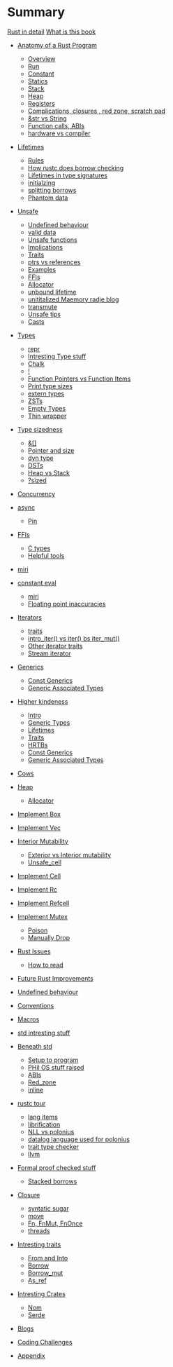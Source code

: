 # Summary

[Rust in detail]()
[What is this book](Prefix/what_is_this_book.md)


- [Anatomy of a Rust Program](ch01/intro_anatomy.md)
  - [Overview](ch01/overview.md)
  - [Run](ch01/exec.md)
  - [Constant](ch01/constant.md)
  - [Statics](ch01/statics.md)
  - [Stack](ch01/stack.md)
  - [Heap](ch01/heap.md)
  - [Registers]()
  - [Complications, closures , red zone, scratch pad]()
  - [&str vs String]()
  - [Function calls, ABIs](ch01/function_calls.md)
  - [hardware vs compiler](ch01/hardware_vs_compiler.md)


- [Lifetimes](ch02/intro_lifetimes.md)
  - [Rules]()
  - [How rustc does borrow checking]()
  - [Lifetimes in type signatures]()
  - [initialzing]()
  - [splitting borrows]()
  - [Phantom data]()


- [Unsafe](ch03/intro_unsafe.md)
  - [Undefined behaviour]()
  - [valid data]()
  - [Unsafe functions]()
  - [Implications]()
  - [Traits]()
  - [ptrs vs references]()
  - [Examples]()
  - [FFIs]()
  - [Allocator]()
  - [unbound lifetime]()
  - [unititalized Maemory radje blog]()
  - [transmute]()
  - [Unsafe tips]()
  - [Casts]()


- [Types](ch04/intro_types.md)
  - [repr]()
  - [Intresting Type stuff]()
  - [Chalk]()
  - [!]()
  - [Function Pointers vs Function Items]()
  - [Print type sizes]()
  - [extern types]()
  - [ZSTs]()
  - [Empty Types]()
  - [Thin wrapper]()
  
- [Type sizedness](ch05/intro_type_sizedness.md)
  - [&[]]()
  - [Pointer and size]()
  - [dyn type]()
  - [DSTs]()
  - [Heap vs Stack]()
  - [?sized]()
 
  
- [Concurrency](ch06/intro_concur.md)

- [async](ch07/intro_async.md)
  - [Pin]()
  
- [FFIs](ch08/intro_FFIs.md)
  - [C types]()
  - [Helpful tools]()

- [miri](ch09/intro_miri.md)

- [constant eval](ch10/intro_const_eval.md)
  - [miri]()
  - [Floating point inaccuracies]()

- [Iterators](ch11/intro_iterators.md)
  - [traits]()
  - [intro_iter() vs iter() bs iter_mut()]()
  - [Other iterator traits]()
  - [Stream iterator]()
  
- [Generics](ch12/intro_generics.md)
  - [Const Generics]()
  - [Generic Associated Types]()
  
- [Higher kindeness](ch13/intro_high_kind.md)
  - [Intro]()
  - [Generic Types]()
  - [Lifetimes]()
  - [Traits]()
  - [HRTBs]()
  - [Const Generics]()
  - [Generic Associated Types]()
  
- [Cows](ch14/intro_cows.md)

- [Heap](ch15/intro_heap.md)
  - [Allocator]()

- [Implement Box](ch16/intro_impl_box.md)

- [Implement Vec](ch17/intro_impl_vec.md)


- [Interior Mutability](ch18/intro_inter_mut.md)
  - [Exterior vs Interior mutability]()
  - [Unsafe_cell]()
  
  
- [Implement Cell](ch19/intro_impl_cell.md)

- [Implement Rc](ch20/intro_impl_rc.md)

- [Implement Refcell](ch21/intro_impl_refcell.md)

- [Implement Mutex](ch22/intro_impl_mutex.md)
  - [Poison]()
  - [Manually Drop]()

- [Rust Issues]()
  - [How to read]()

- [Future Rust Improvements]()

- [Undefined behaviour]()

- [Conventions]()

- [Macros]()

- [std intresting stuff]()

- [Beneath std]()
  - [Setup to program]()
  - [PHil OS stuff raised]()
  - [ABIs]()
  - [Red_zone]()
  - [inline]()
  
- [rustc tour]()
  - [lang items]()
  - [librification]()
  - [NLL vs polonius]()
  - [datalog language used for polonius]()
  - [trait type checker]()
  - [llvm]()
  
- [Formal proof checked stuff]()
  - [Stacked borrows]()

- [Closure]()
  - [syntatic sugar]()
  - [move]()
  - [Fn, FnMut, FnOnce]()
  - [threads]()

- [Intresting traits]()
  - [From and Into]()
  - [Borrow]()
  - [Borrow_mut]()
  - [As_ref]()
 
- [Intresting Crates]()
  - [Nom]()
  - [Serde]()
  
- [Blogs]()
  
- [Coding Challenges]()

- [Appendix]()
 

